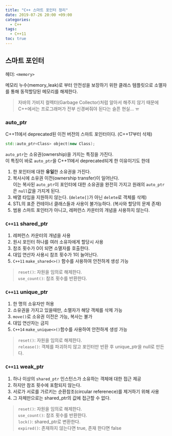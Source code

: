```yaml
---
title: "C++ 스마트 포인터 정리"
date: 2019-07-26 20:00 +09:00
categories:
  - C++
tags:
  - C++11
toc: true
---
```


## 스마트 포인터

헤더: `<memory>`

메모리 누수(memory_leak)로 부터 안전성을 보장하기 위한 클래스 템플릿으로 소멸자를 통해 동적할당된 메모리를 해제한다. 

> 자바의 가비지 컬렉터(Garbage Collector)처럼 알아서 해주지 않기 때문에  
> C++에서는 프로그래머가 전부 신경써줘야 된다는 슬픈 현실... ㅠ

### auto_ptr

C++11에서 deprecated된 이전 버전의 스마트 포인터이다. (C++17부터 삭제)

```c++
std::auto_ptr<Class> object(new Class);
```

`auto_ptr`는 소유권(ownership)을 가지는 특징을 가진다.  
이 특징이 바로 `auto_ptr`을 C++11에서 deprecated되게 한 이유이기도 한데

1. 한 포인터에 대한 **유일**한 소유권을 가진다.
2. 복사시에 소유권 이전(ownership transfer)이 일어난다.  
   이는 복사된 `auto_ptr`이 포인터에 대한 소유권을 완전히 가지고 원래의 `auto_ptr`은 `null`값을 가지게 된다.
3. 배열 타입을 지원하지 않는다. (`delete[]`가 아닌 `delete`로 객체를 삭제)
4. STL의 표준 컨테이너 클래스들과 사용이 불가능하다. (복사와 할당의 문제 존재)
5. 범용 스마트 포인터가 아니고, 레퍼런스 카운터의 개념을 사용하지 않는다.

### `C++11` shared_ptr

1. 레퍼런스 카운터의 개념을 사용
2. 원시 포인터 하나를 여러 소유자에게 할당시 사용
3. 참조 횟수가 0이 되면 소멸자를 호출한다.
4. 대입 연산자 사용시 참조 횟수가 1이 늘어난다.
5. `C++11` `make_shared<>()` 함수를 사용하여 안전하게 생성 가능

> `reset()`: 자원을 임의로 해제한다.  
>`use_count()`: 참조 횟수를 반환한다.

### `C++11` unique_ptr

1. 한 명의 소유자만 허용
2. 소유권을 가지고 있을때만, 소멸자가 해당 객체를 삭제 가능
3. `move()`로 소유권 이전은 가능, 복사는 불가
4. 대입 연산자는 금지
5. `C++14` `make_unique<>()`함수를 사용하여 안전하게 생성 가능

> `reset()`: 자원을 임의로 해제한다.  
> `release()`: 객체를 파괴하지 않고 포인터만 반환 후 unique_ptr을 null로 만든다.

### `C++11` weak_ptr

1. 하나 이상의 `shared_ptr` 인스턴스가 소유하는 객체애 대한 접근 제공
2. 하지만 참조 횟수에 포함되지 않는다.
3. 서로가 서로를 가르키는 순환참조(circular referenece)를 제거하기 위해 사용
4. 그 자체만으로는 shared_ptr의 값에 접근할 수 없다.

> `reset()`: 자원을 임의로 해제한다.  
> `use_count()`: 참조 횟수를 반환한다.  
> `lock()`: shared_ptr로 변환한다.  
> `expired()`: 존재하지 않는다면 true, 존재 한다면 false